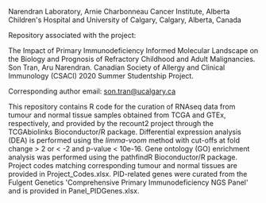 Narendran Laboratory, Arnie Charbonneau Cancer Institute, Alberta Children's Hospital and University of Calgary, Calgary, Alberta, Canada

Repository associated with the project:

The Impact of Primary Immunodeficiency Informed Molecular Landscape on the Biology and Prognosis of Refractory Childhood and Adult Malignancies. Son Tran, Aru Narendran. Canadian Society of Allergy and Clinical Immunology (CSACI) 2020 Summer Studentship Project. 

Corresponding author email: son.tran@ucalgary.ca

This repository contains R code for the curation of RNAseq data from tumour and normal tissue samples obtained from TCGA and GTEx, respectively, and provided by the recount2 project through the TCGAbiolinks Bioconductor/R package. Differential expression analysis (DEA) is performed using the *limma-voom* method with cut-offs at fold change > 2 or < -2 and p-value < 10e-16. Gene ontology (GO) enrichment analysis was performed using the pathfindR Bioconductor/R package. Project codes matching corresponding tumour and normal tissues are provided in Project_Codes.xlsx. PID-related genes were curated from the Fulgent Genetics 'Comprehensive Primary Immunodeficiency NGS Panel' and is provided in Panel_PIDGenes.xlsx.
